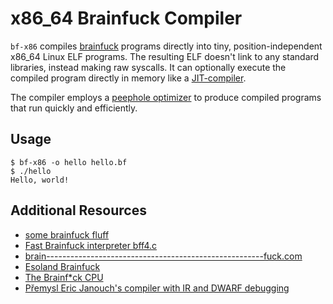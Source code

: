# x86_64 Brainfuck Compiler

`bf-x86` compiles [brainfuck][bf] programs directly into tiny,
position-independent x86_64 Linux ELF programs. The resulting ELF
doesn't link to any standard libraries, instead making raw syscalls.
It can optionally execute the compiled program directly in memory like
a [JIT-compiler][jit].

The compiler employs a [peephole optimizer][peep] to produce compiled
programs that run quickly and efficiently.

## Usage

    $ bf-x86 -o hello hello.bf
    $ ./hello
    Hello, world!

## Additional Resources

* [some brainfuck fluff](http://www.hevanet.com/cristofd/brainfuck/)
* [Fast Brainfuck interpreter bff4.c](http://mazonka.com/brainf/)
* [brain------------------------------------------------------fuck.com](http://www.brain------------------------------------------------------fuck.com/)
* [Esoland Brainfuck](https://esolangs.org/wiki/Brainfuck)
* [The Brainf\*ck CPU](http://www.clifford.at/bfcpu/)
* [Přemysl Eric Janouch's compiler with IR and DWARF debugging][janouch]

[bf]: https://esolangs.org/wiki/Brainfuck
[janouch]: https://git.janouch.name/p/bfc
[jit]: http://nullprogram.com/blog/2015/03/19/
[peep]: http://en.wikipedia.org/wiki/Peephole_optimization
